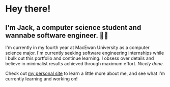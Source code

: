 # Hey there!

## I'm Jack, a computer science student and wannabe software engineer. 👨‍💻

I'm currently in my fourth year at MacEwan University as a computer science major. I'm currently seeking software engineering internships while I bulk out this portfolio and continue learning. I obsess over details and believe in minimalist results achieved through maximum effort. *Nicely done.*

Check out [my personal site](https://jackderksen.github.io/) to learn a little more about me, and see what I'm currently learning and working on!
